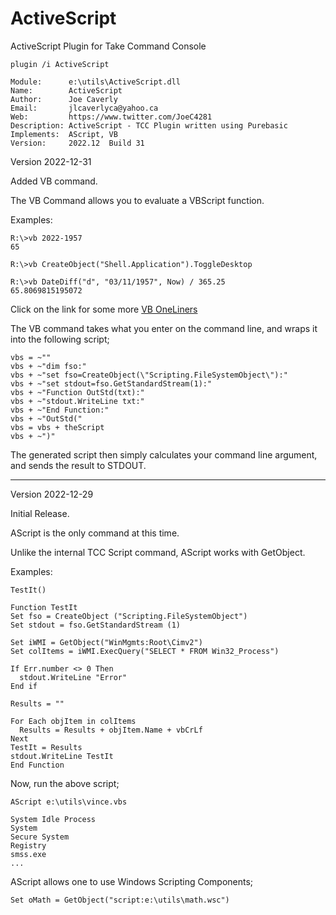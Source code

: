 # ActiveScript
ActiveScript Plugin for Take Command Console

```dos
plugin /i ActiveScript

Module:      e:\utils\ActiveScript.dll
Name:        ActiveScript
Author:      Joe Caverly
Email:       jlcaverlyca@yahoo.ca
Web:         https://www.twitter.com/JoeC4281
Description: ActiveScript - TCC Plugin written using Purebasic
Implements:  AScript, VB
Version:     2022.12  Build 31
```


Version 2022-12-31

Added VB command.

The VB Command allows you to evaluate a VBScript function.

Examples:

```dos
R:\>vb 2022-1957
65
```

```dos
R:\>vb CreateObject("Shell.Application").ToggleDesktop
```

```dos
R:\>vb DateDiff("d", "03/11/1957", Now) / 365.25
65.8069815195072
```
Click on the link for some more [VB OneLiners][1]

The VB command takes what you enter on the command line,
and wraps it into the following script;

```dos
vbs = ~""
vbs + ~"dim fso:"
vbs + ~"set fso=CreateObject(\"Scripting.FileSystemObject\"):"
vbs + ~"set stdout=fso.GetStandardStream(1):"
vbs + ~"Function OutStd(txt):"
vbs + ~"stdout.WriteLine txt:"
vbs + ~"End Function:"
vbs + ~"OutStd("
vbs = vbs + theScript
vbs + ~")"
```

The generated script then simply calculates your command line argument,
and sends the result to STDOUT.

----------------------------------------------------------------------
Version 2022-12-29

Initial Release.

AScript is the only command at this time.

Unlike the internal TCC Script command,
AScript works with GetObject.

Examples:

```dos
TestIt()

Function TestIt
Set fso = CreateObject ("Scripting.FileSystemObject")
Set stdout = fso.GetStandardStream (1)

Set iWMI = GetObject("WinMgmts:Root\Cimv2")
Set colItems = iWMI.ExecQuery("SELECT * FROM Win32_Process")

If Err.number <> 0 Then
  stdout.WriteLine "Error"
End if

Results = ""

For Each objItem in colItems
  Results = Results + objItem.Name + vbCrLf
Next
TestIt = Results
stdout.WriteLine TestIt
End Function
```


Now, run the above script;

```dos
AScript e:\utils\vince.vbs

System Idle Process
System
Secure System
Registry
smss.exe
...
```

AScript allows one to use Windows Scripting Components;

```dos
Set oMath = GetObject("script:e:\utils\math.wsc")
```

  [1]: VBOneLiners.md
